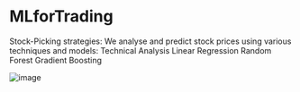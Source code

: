 # MLforTrading
Stock-Picking strategies:
We analyse and predict stock prices using various techniques and models:
Technical Analysis
Linear Regression
Random Forest
Gradient Boosting

![image](https://user-images.githubusercontent.com/37692936/56749767-47d01100-677a-11e9-9245-647863ad3394.png)
